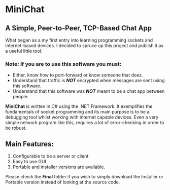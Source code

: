 # MiniChat
## A Simple, Peer-to-Peer, TCP-Based Chat App

What began as a my first entry into learning programming sockets and internet-based devices. I decided to spruce up this project and publish it as a useful little tool.

### Note: If you are to use this software you must:
- Either, know how to port-forward or know someone that does.
- Understand that traffic is ***NOT*** encrypted when messages are sent using this software.
- Understand that this software was ***NOT*** meant to be a chat app between people.

**MiniChat** is written in C# using the .NET Framework. It exemplifies the fundamentals of socket programming and its main purpose is to be a debugging tool whilst working with internet capable devices. Even a very simple network program like this, requires a lot of error-checking in order to be robust.

## Main Features:
1. Configurable to be a server or client
2. Easy to use GUI
3. Portable and installer versions are available.

Please check the **Final** folder if you wish to simply download the Installer or Portable version instead of looking at the source code.
